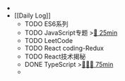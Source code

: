 -
- [[Daily Log]]
	- TODO ES6系列
	- TODO JavaScript专题 >[🍅 25min](#agenda-pomo://?t=f-1687771055937-1500)
	- TODO LeetCode
	- TODO React coding-Redux
	- TODO React技术揭秘
	- DONE TypeScript >[🍅🍅🍅 75min](#agenda-pomo://?t=f-1687750043661-1500%2Cf-1687764403665-1500%2Cf-1687766343268-1500)
	-